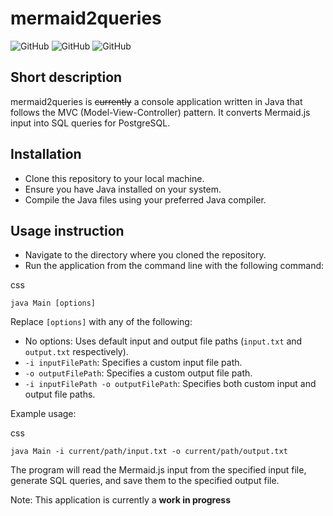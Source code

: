 # mermaid2queries

![GitHub](https://img.shields.io/github/license/JarnotMaciej/mermaid2queries?style=flat-square) ![GitHub](https://img.shields.io/github/languages/top/JarnotMaciej/mermaid2queries?style=flat-square) ![GitHub](https://img.shields.io/github/languages/code-size/JarnotMaciej/mermaid2queries?style=flat-square) 

## Short description

mermaid2queries is ~~currently~~ a console application written in Java that follows the MVC (Model-View-Controller) pattern. It converts Mermaid.js input into SQL queries for PostgreSQL.

## Installation

- Clone this repository to your local machine.
- Ensure you have Java installed on your system.
- Compile the Java files using your preferred Java compiler.

## Usage instruction

- Navigate to the directory where you cloned the repository.
- Run the application from the command line with the following command:

css

`java Main [options]`

Replace `[options]` with any of the following:

- No options: Uses default input and output file paths (`input.txt` and `output.txt` respectively).
- `-i inputFilePath`: Specifies a custom input file path.
- `-o outputFilePath`: Specifies a custom output file path.
- `-i inputFilePath -o outputFilePath`: Specifies both custom input and output file paths.

Example usage:

css

`java Main -i current/path/input.txt -o current/path/output.txt`

The program will read the Mermaid.js input from the specified input file, generate SQL queries, and save them to the specified output file.

Note: This application is currently a **work in progress**
